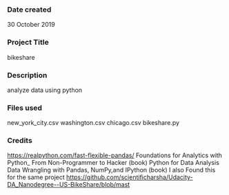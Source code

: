 ### Date created
30 October 2019

### Project Title
bikeshare

### Description
analyze data using python

### Files used
new_york_city.csv
washington.csv
chicago.csv
bikeshare.py
### Credits
https://realpython.com/fast-flexible-pandas/
Foundations for Analytics with Python_ From Non-Programmer to Hacker (book)
Python for Data Analysis Data Wrangling with Pandas, NumPy,and IPython (book)
I also Found this for the same project
https://github.com/scientificharsha/Udacity-DA_Nanodegree--US-BikeShare/blob/mast
